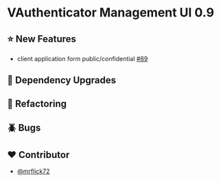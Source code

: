 # VAuthenticator Management UI 0.9

## :star: New Features

- client application form public/confidential [#89](https://github.com/VAuthenticator/vauthenticator/issues/89)

## :hammer: Dependency Upgrades

## :art: Refactoring


## :beetle: Bugs


## :heart: Contributor

- [@mrflick72](https://github.com/mrFlick72)

